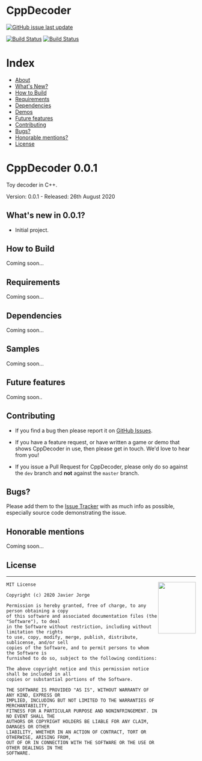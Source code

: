CppDecoder
==========
[![GitHub issue last update](https://img.shields.io/badge/updated-August%202020-red.svg?longCache=true&style=for-the-badge)](https://github.com/JJorgeDSIC/CppDecoder)

[![Build Status](https://travis-ci.com/JJorgeDSIC/CppDecoder.svg?token=5fk9KntSDznycEHAZzsx&branch=master)](https://travis-ci.com/JJorgeDSIC/CppDecoder)
[![Build Status](https://ci.appveyor.com/api/projects/status/k6y2gjl1qh2ftn4h/branch/master?svg=true)](https://ci.appveyor.com/project/JJorgeDSIC/cppdecoder/branch/master)

# Index
- [About](#about)
- [What's New?](#whats-new)
- [How to Build](#how-to-build)
- [Requirements](#requirements)
- [Dependencies](#dependencies)
- [Demos](#demos)
- [Future features](#future)
- [Contributing](#contributing)
- [Bugs?](#bugs)
- [Honorable mentions?](#mentions)
- [License](#license)

<a name="about"></a>
# CppDecoder 0.0.1

Toy decoder in C++.

Version: 0.0.1 - Released: 26th August 2020

<a name="whats-new"></a>
## What's new in 0.0.1?

* Initial project.

<a name="how-to-build"></a>
## How to Build

Coming soon...

<a name="requirements"></a>
## Requirements

Coming soon...

<a name="dependencies"></a>
## Dependencies

Coming soon...

<a name="samples"></a>
## Samples

Coming soon...

<a name="future"></a>
## Future features

Coming soon..

<a name="contributing"></a>
## Contributing

- If you find a bug then please report it on [GitHub Issues][issues].

- If you have a feature request, or have written a game or demo that shows CppDecoder in use, then please get in touch. We'd love to hear from you!

- If you issue a Pull Request for CppDecoder, please only do so against the `dev` branch and **not** against the `master` branch.

<a name="bugs"></a>
## Bugs?

Please add them to the [Issue Tracker][issues] with as much info as possible, especially source code demonstrating the issue.

<a name="mentions"></a>
## Honorable mentions

Coming soon...

<a name="license"></a>
## License
-----------------------------------------------------------------------

<a href="http://opensource.org/licenses/BSD-2-Clause" target="_blank">
<img align="right" width="100" height="137"
 src="https://opensource.org/files/OSI_Approved_License.png">
</a>

	MIT License

	Copyright (c) 2020 Javier Jorge

	Permission is hereby granted, free of charge, to any person obtaining a copy
	of this software and associated documentation files (the "Software"), to deal
	in the Software without restriction, including without limitation the rights
	to use, copy, modify, merge, publish, distribute, sublicense, and/or sell
	copies of the Software, and to permit persons to whom the Software is
	furnished to do so, subject to the following conditions:

	The above copyright notice and this permission notice shall be included in all
	copies or substantial portions of the Software.

	THE SOFTWARE IS PROVIDED "AS IS", WITHOUT WARRANTY OF ANY KIND, EXPRESS OR
	IMPLIED, INCLUDING BUT NOT LIMITED TO THE WARRANTIES OF MERCHANTABILITY,
	FITNESS FOR A PARTICULAR PURPOSE AND NONINFRINGEMENT. IN NO EVENT SHALL THE
	AUTHORS OR COPYRIGHT HOLDERS BE LIABLE FOR ANY CLAIM, DAMAGES OR OTHER
	LIABILITY, WHETHER IN AN ACTION OF CONTRACT, TORT OR OTHERWISE, ARISING FROM,
	OUT OF OR IN CONNECTION WITH THE SOFTWARE OR THE USE OR OTHER DEALINGS IN THE
	SOFTWARE.

[issues]: https://github.com/JJorgeDSIC/CppDecoder

